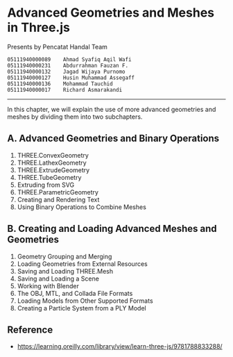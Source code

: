 # Advanced Geometries and Meshes in Three.js

Presents by Pencatat Handal Team

```
05111940000089    Ahmad Syafiq Aqil Wafi
05111940000231    Abdurrahman Fauzan F.
05111940000132    Jagad Wijaya Purnomo
05111940000127    Husin Muhammad Assegaff
05111940000136    Mohammad Tauchid
05111940000017    Richard Asmarakandi
```

---

In this chapter, we will explain the use of more advanced geometries and meshes by dividing them into two subchapters.

## A. Advanced Geometries and Binary Operations

1. THREE.ConvexGeometry
2. THREE.LathexGeometry
3. THREE.ExtrudeGeometry
4. THREE.TubeGeometry
5. Extruding from SVG
6. THREE.ParametricGeometry
7. Creating and Rendering Text
8. Using Binary Operations to Combine Meshes

## B. Creating and Loading Advanced Meshes and Geometries

1. Geometry Grouping and Merging
2. Loading Geometries from External Resources
3. Saving and Loading THREE.Mesh
4. Saving and Loading a Scene
5. Working with Blender
6. The OBJ, MTL, and Collada File Formats
7. Loading Models from Other Supported Formats
8. Creating a Particle System from a PLY Model

## Reference

- https://learning.oreilly.com/library/view/learn-three-js/9781788833288/
